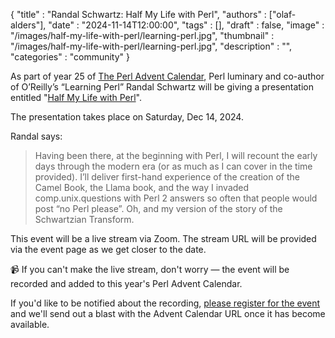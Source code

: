   {
    "title"       : "Randal Schwartz: Half My Life with Perl",
    "authors"     : ["olaf-alders"],
    "date"        : "2024-11-14T12:00:00",
    "tags"        : [],
    "draft"       : false,
    "image"       : "/images/half-my-life-with-perl/learning-perl.jpg",
    "thumbnail"   : "/images/half-my-life-with-perl/learning-perl.jpg",
    "description" : "",
    "categories"  : "community"
  }

As part of year 25 of [The Perl Advent Calendar](https://perladvent.org/), Perl
luminary and co-author of O’Reilly’s “Learning Perl” Randal Schwartz will be
giving a presentation entitled "[Half My Life with
Perl](https://lu.ma/giz69577)".

The presentation takes place on Saturday, Dec 14, 2024.

Randal says:

> Having been there, at the beginning with Perl, I will recount the early days
> through the modern era (or as much as I can cover in the time provided). I’ll
> deliver first-hand experience of the creation of the Camel Book, the Llama
> book, and the way I invaded comp.unix.questions with Perl 2 answers so often
> that people would post “no Perl please”. Oh, and my version of the story of
> the Schwartzian Transform.

This event will be a live stream via Zoom. The stream URL will be provided via
the event page as we get closer to the date.

📹 If you can't make the live stream, don't worry — the event will be recorded
and added to this year's Perl Advent Calendar.

If you'd like to be notified about the recording, [please register for the
event](https://lu.ma/giz69577) and we'll send out a blast with the Advent
Calendar URL once it has become available.
